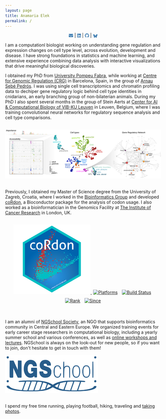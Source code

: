 ```yaml
---
layout: page
title: Anamaria Elek
permalink: /
---
```


<p align="center">
<a href="mailto:anamariaelek@gmail.com" target="_blank"><svg aria-hidden="true" role="img" viewBox="0 0 512 512" style="height:1em;width:1em;vertical-align:-0.125em;margin-left:auto;margin-right:auto;font-size:inherit;fill:steelblue;overflow:visible;position:relative;"><path d="M502.3 190.8c3.9-3.1 9.7-.2 9.7 4.7V400c0 26.5-21.5 48-48 48H48c-26.5 0-48-21.5-48-48V195.6c0-5 5.7-7.8 9.7-4.7 22.4 17.4 52.1 39.5 154.1 113.6 21.1 15.4 56.7 47.8 92.2 47.6 35.7.3 72-32.8 92.3-47.6 102-74.1 131.6-96.3 154-113.7zM256 320c23.2.4 56.6-29.2 73.4-41.4 132.7-96.3 142.8-104.7 173.4-128.7 5.8-4.5 9.2-11.5 9.2-18.9v-19c0-26.5-21.5-48-48-48H48C21.5 64 0 85.5 0 112v19c0 7.4 3.4 14.3 9.2 18.9 30.6 23.9 40.7 32.4 173.4 128.7 16.8 12.2 50.2 41.8 73.4 41.4z"></path></svg></a> | 
<a href="https://www.linkedin.com/in/anamaria-elek/" target="_blank"><svg aria-hidden="true" role="img" viewBox="0 0 448 512" style="height:1em;width:0.88em;vertical-align:-0.125em;margin-left:auto;margin-right:auto;font-size:inherit;fill:steelblue;overflow:visible;position:relative;"><path d="M416 32H31.9C14.3 32 0 46.5 0 64.3v383.4C0 465.5 14.3 480 31.9 480H416c17.6 0 32-14.5 32-32.3V64.3c0-17.8-14.4-32.3-32-32.3zM135.4 416H69V202.2h66.5V416zm-33.2-243c-21.3 0-38.5-17.3-38.5-38.5S80.9 96 102.2 96c21.2 0 38.5 17.3 38.5 38.5 0 21.3-17.2 38.5-38.5 38.5zm282.1 243h-66.4V312c0-24.8-.5-56.7-34.5-56.7-34.6 0-39.9 27-39.9 54.9V416h-66.4V202.2h63.7v29.2h.9c8.9-16.8 30.6-34.5 62.9-34.5 67.2 0 79.7 44.3 79.7 101.9V416z"></path></svg></a> | 
<a href="https://github.com/anamariaelek" target="_blank"><svg aria-hidden="true" role="img" viewBox="0 0 496 512" style="height:1em;width:0.97em;vertical-align:-0.125em;margin-left:auto;margin-right:auto;font-size:inherit;fill:steelblue;overflow:visible;position:relative;"><path d="M165.9 397.4c0 2-2.3 3.6-5.2 3.6-3.3.3-5.6-1.3-5.6-3.6 0-2 2.3-3.6 5.2-3.6 3-.3 5.6 1.3 5.6 3.6zm-31.1-4.5c-.7 2 1.3 4.3 4.3 4.9 2.6 1 5.6 0 6.2-2s-1.3-4.3-4.3-5.2c-2.6-.7-5.5.3-6.2 2.3zm44.2-1.7c-2.9.7-4.9 2.6-4.6 4.9.3 2 2.9 3.3 5.9 2.6 2.9-.7 4.9-2.6 4.6-4.6-.3-1.9-3-3.2-5.9-2.9zM244.8 8C106.1 8 0 113.3 0 252c0 110.9 69.8 205.8 169.5 239.2 12.8 2.3 17.3-5.6 17.3-12.1 0-6.2-.3-40.4-.3-61.4 0 0-70 15-84.7-29.8 0 0-11.4-29.1-27.8-36.6 0 0-22.9-15.7 1.6-15.4 0 0 24.9 2 38.6 25.8 21.9 38.6 58.6 27.5 72.9 20.9 2.3-16 8.8-27.1 16-33.7-55.9-6.2-112.3-14.3-112.3-110.5 0-27.5 7.6-41.3 23.6-58.9-2.6-6.5-11.1-33.3 2.6-67.9 20.9-6.5 69 27 69 27 20-5.6 41.5-8.5 62.8-8.5s42.8 2.9 62.8 8.5c0 0 48.1-33.6 69-27 13.7 34.7 5.2 61.4 2.6 67.9 16 17.7 25.8 31.5 25.8 58.9 0 96.5-58.9 104.2-114.8 110.5 9.2 7.9 17 22.9 17 46.4 0 33.7-.3 75.4-.3 83.6 0 6.5 4.6 14.4 17.3 12.1C428.2 457.8 496 362.9 496 252 496 113.3 383.5 8 244.8 8zM97.2 352.9c-1.3 1-1 3.3.7 5.2 1.6 1.6 3.9 2.3 5.2 1 1.3-1 1-3.3-.7-5.2-1.6-1.6-3.9-2.3-5.2-1zm-10.8-8.1c-.7 1.3.3 2.9 2.3 3.9 1.6 1 3.6.7 4.3-.7.7-1.3-.3-2.9-2.3-3.9-2-.6-3.6-.3-4.3.7zm32.4 35.6c-1.6 1.3-1 4.3 1.3 6.2 2.3 2.3 5.2 2.6 6.5 1 1.3-1.3.7-4.3-1.3-6.2-2.2-2.3-5.2-2.6-6.5-1zm-11.4-14.7c-1.6 1-1.6 3.6 0 5.9 1.6 2.3 4.3 3.3 5.6 2.3 1.6-1.3 1.6-3.9 0-6.2-1.4-2.3-4-3.3-5.6-2z"></path></svg></a> | 
<a href="https://bsky.app/profile/aelek.bsky.social" target="_blank"><svg aria-hidden="true" role="img" viewBox="0 0 21 21" style="height:1em;width:1em;vertical-align:-0.125em;margin-left:auto;margin-right:auto;font-size:inherit;fill:steelblue;overflow:visible;position:relative;"><path d="M6.335 5.144c-1.654 -1.199 -4.335 -2.127 -4.335 .826c0 .59 .35 4.953 .556 5.661c.713 2.463 3.13 2.75 5.444 2.369c-4.045 .665 -4.889 3.208 -2.667 5.41c1.03 1.018 1.913 1.59 2.667 1.59c2 0 3.134 -2.769 3.5 -3.5c.333 -.667 .5 -1.167 .5 -1.5c0 .333 .167 .833 .5 1.5c.366 .731 1.5 3.5 3.5 3.5c.754 0 1.637 -.571 2.667 -1.59c2.222 -2.203 1.378 -4.746 -2.667 -5.41c2.314 .38 4.73 .094 5.444 -2.369c.206 -.708 .556 -5.072 .556 -5.661c0 -2.953 -2.68 -2.025 -4.335 -.826c-2.293 1.662 -4.76 5.048 -5.665 6.856c-.905 -1.808 -3.372 -5.194 -5.665 -6.856z"></path></svg></a>
</p>

<div>
<p>
I am a computationl biologist working on understanding gene regulation and expression changes on cell type level, across evolution, development and disease. I have strong foundations in statistics and machine learning, and extensive experience combining data analysis with interactive visualizations that drive meaningful biological discoveries.

I obtained my PhD from <a href="https://www.upf.edu/es/" target="_blank">University Pompeu Fabra</a>, while working at <a href="https://www.crg.eu/" target="_blank">Centre for Genomic Regulation (CRG)</a> in Barcelona, Spain, in the group of <a href="https://www.sebepedroslab.org/" target="_blank">Arnau Sebé Pedrós</a>. I was using single cell transcriptomics and chromatin profiling data to dechiper gene regulatory logic behind cell type identities in cnidarians, an early branching group of non-bilaterian animals. During my PhD I also spent several months in the group of Stein Aerts at <a href="https://vib.be/en/research-and-impact/research-centers/vibai-center-ai-computational-biology" target="_blank">Center for AI & Computational Biology of VIB-KU Leuven</a> in Leuven, Belgium, where I was training convolutional neural networks for regulatory sequence analysis and cell type comparisons. 
</p>
</div>

<br>

<div class="image-container">
    <img src="static/images/grn.png" alt="gene-regulatory-modeling">
</div>

<br>

<div>
<p>
Previously, I obtained my Master of Science degree from the University of Zagreb, Croatia, where I worked in the <a href="http://www.bioinfo.hr" target="_blank">Bioinformatics Group</a> and developed <a href="https://www.bioconductor.org/packages/release/bioc/html/coRdon.html" target="_blank">coRdon</a>, a Bioconductor package for the analysis of codon usage. I also worked as a bioinformatician in the Genomics Facility at <a href="https://www.icr.ac.uk/" target="_blank">The Institute of Cancer Research</a> in London, UK.
</p>
</div>

<div class="centerimage" style="padding: 15px; max-width: 850px; text-align: center">
  <a href="https://www.bioconductor.org/packages/release/bioc/html/coRdon.html" target="_blank">
    <img src="static/images/cordon.png" alt="codon-usage" class="centerimage" width=250>
  </a>

  <a href="https://www.bioconductor.org/packages/release/bioc/html/coRdon.html#archives" target="_blank" style="margin: 5px; display: inline-block;">
    <img src="https://www.bioconductor.org/shields/availability/release/coRdon.svg" alt="Platforms">
  </a>

  <a href="https://bioconductor.org/checkResults/release/bioc-LATEST/coRdon/" target="_blank" style="margin: 5px; display: inline-block;">
    <img src="https://bioconductor.org/shields/build/release/bioc/coRdon.svg" alt="Build Status">
  </a>

  <a href="http://bioconductor.org/packages/stats/bioc/coRdon/" target="_blank" style="margin: 5px; display: inline-block;">
    <img src="https://www.bioconductor.org/shields/downloads/release/coRdon.svg" alt="Rank">
  </a>

  <a href="https://www.bioconductor.org/packages/release/bioc/html/coRdon.html#since" target="_blank" style="margin: 5px; display: inline-block;">
    <img src="https://www.bioconductor.org/shields/years-in-bioc/coRdon.svg" alt="Since">
  </a>
</div>

<br>

<div>
<p>
I am an alumni of <a href="https://ngschool.eu/" target="_blank">NGSchool Society</a>, an NGO that supports bioinformatics community in Central and Eastern Europe. We organized training events for early career stage researchers in computational biology, including a yearly summer school and various conferences, as well as <a href="https://www.youtube.com/c/NGSchoolEU" target="_blank">online workshops and lectures</a>. NGSchool is always on the look-out for new people, so if you want to join, don't hesitate to get in touch with them!
</p>
</div>

<div>
<a href="https://ngschool.eu/" target="_blank">
<img src="static/images/ngschool.svg" alt="ngschool" class="centerimage" width=300>
</a>
</div>

<br>

I spend my free time running, playing football, hiking, traveling and <a href="photos" target="_blank">taking photos</a>.
 
